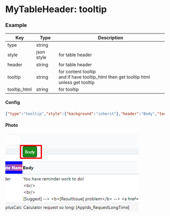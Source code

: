 # MyTableHeader: tooltip

### Example
| Key         | Type       | Description        |
| ----------- | ---------- | -----------        |
| type        | string     |                    |
| style       | json style | for table header   |
| header      | string     | for table header   |
| tooltip     | string     | for content tooltip <br> and if have tooltip_html then get tooltip html unless get tooltip|
| tooltip_html| string     | for tooltip        |
#### Config

```json
{"type":"tooltip","style":{"background":"inherit"},"header":"Body","tooltip":"123456","tooltip_html":"<div style='padding:6px;font-size:14px; background:green;border:1px solid #000;border-radius:5px' >Body</div>"}
```

#### Photo

![](../../.gitbook/assets/MTHtooltip2.png)
